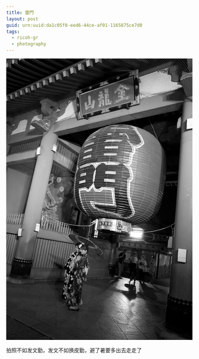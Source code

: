 ```yaml
---
title: 雷門
layout: post
guid: urn:uuid:da1c05f0-eed6-44ce-af01-1165875ce7d0
tags:
  - ricoh-gr
  - photography
---
```


<span class="image-500">![雷門](/media/files/2013/08/12/kaminarimon.jpg)</span>

拍照不如发文勤，发文不如换皮勤，避了暑要多出去走走了

